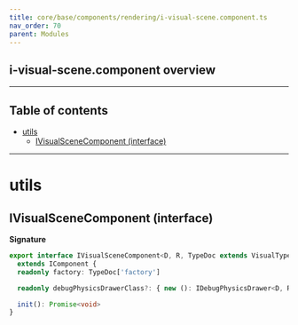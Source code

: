 ```yaml
---
title: core/base/components/rendering/i-visual-scene.component.ts
nav_order: 70
parent: Modules
---
```


## i-visual-scene.component overview

---

<h2 class="text-delta">Table of contents</h2>

- [utils](#utils)
  - [IVisualSceneComponent (interface)](#ivisualscenecomponent-interface)

---

# utils

## IVisualSceneComponent (interface)

**Signature**

```ts
export interface IVisualSceneComponent<D, R, TypeDoc extends VisualTypeDocRepo<D, R> = VisualTypeDocRepo<D, R>>
  extends IComponent {
  readonly factory: TypeDoc['factory']

  readonly debugPhysicsDrawerClass?: { new (): IDebugPhysicsDrawer<D, R, TypeDoc> }

  init(): Promise<void>
}
```
